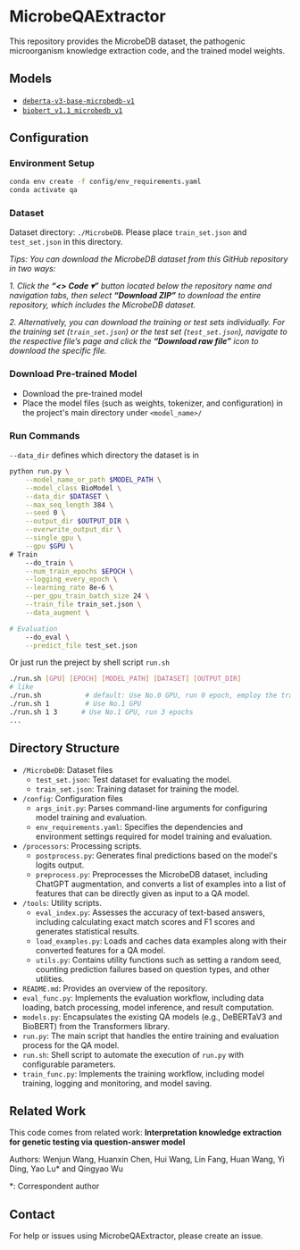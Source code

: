 # MicrobeQAExtractor

This repository provides the MicrobeDB dataset, the pathogenic microorganism knowledge extraction code, and the trained model weights.

## Models
- [`deberta-v3-base-microbedb-v1`](https://drive.google.com/drive/folders/1xuML3xoTqkQZAlKNoiUy2bFZ3laDXXuL?usp=drive_link)
- [`biobert_v1.1_microbedb_v1`](https://drive.google.com/drive/folders/1dcClcx9_vZcLblzhi8yPNNXG_GJ_jPaj?usp=drive_link)

## Configuration

### Environment Setup
```bash
conda env create -f config/env_requirements.yaml
conda activate qa
```

<!-- ### Additional Requirements
- Transforms
- pandas : Transforms the SQuAD prediction file into the BioASQ format (`pip install pandas`)
- tensorboardX : SummaryWriter module (`pip install tensorboardX`) -->

### Dataset
Dataset directory: `./MicrobeDB`. Please place `train_set.json` and `test_set.json` in this directory.

*Tips: You can download the MicrobeDB dataset from this GitHub repository in two ways:*

*1. Click the **“<> Code ▾”** button located below the repository name and navigation tabs, then select **“Download ZIP”** to download the entire repository, which includes the MicrobeDB dataset.*

*2. Alternatively, you can download the training or test sets individually. For the training set (`train_set.json`) or the test set (`test_set.json`), navigate to the respective file’s page and click the **“Download raw file”** icon to download the specific file.*

### Download Pre-trained Model
- Download the pre-trained model
- Place the model files (such as weights, tokenizer, and configuration) in the project's main directory under `<model_name>/`

### Run Commands
`--data_dir` defines which directory the dataset is in
```bash
python run.py \
    --model_name_or_path $MODEL_PATH \
    --model_class BioModel \
    --data_dir $DATASET \
    --max_seq_length 384 \
    --seed 0 \
    --output_dir $OUTPUT_DIR \
    --overwrite_output_dir \
    --single_gpu \
    --gpu $GPU \
# Train
    --do_train \
    --num_train_epochs $EPOCH \
    --logging_every_epoch \
    --learning_rate 8e-6 \
    --per_gpu_train_batch_size 24 \
    --train_file train_set.json \
    --data_augment \

# Evaluation
    --do_eval \
    --predict_file test_set.json
```
Or just run the preject by shell script `run.sh`
```bash
./run.sh [GPU] [EPOCH] [MODEL_PATH] [DATASET] [OUTPUT_DIR]
# like
./run.sh           # default: Use No.0 GPU, run 0 epoch, employ the trained deberta-v3-base-microbedb-v1 model to test, the dataset is MicrobeDB, the output directory is ./output
./run.sh 1         # Use No.1 GPU
./run.sh 1 3      # Use No.1 GPU, run 3 epochs
...
``` 

## Directory Structure

- `/MicrobeDB`: Dataset files
  - `test_set.json`: Test dataset for evaluating the model.
  - `train_set.json`: Training dataset for training the model.
- `/config`: Configuration files
  - `args_init.py`: Parses command-line arguments for configuring model training and evaluation.
  - `env_requirements.yaml`: Specifies the dependencies and environment settings required for model training and evaluation.
- `/processors`: Processing scripts.
  - `postprocess.py`: Generates final predictions based on the model's logits output. 
  - `preprocess.py`: Preprocesses the MicrobeDB dataset, including ChatGPT augmentation, and converts a list of examples into a list of features that can be directly given as input to a QA model.
- `/tools`: Utility scripts.
  - `eval_index.py`: Assesses the accuracy of text-based answers, including calculating exact match scores and F1 scores and generates statistical results. 
  - `load_examples.py`: Loads and caches data examples along with their converted features for a QA model.
  - `utils.py`: Contains utility functions such as setting a random seed, counting prediction failures based on question types, and other utilities.
- `README.md`: Provides an overview of the repository.
- `eval_func.py`: Implements the evaluation workflow, including data loading, batch processing, model inference, and result computation.
- `models.py`: Encapsulates the existing QA models (e.g., DeBERTaV3 and BioBERT) from the Transformers library.
- `run.py`: The main script that handles the entire training and evaluation process for the QA model.
- `run.sh`: Shell script to automate the execution of `run.py` with configurable parameters.
- `train_func.py`: Implements the training workflow, including model training, logging and monitoring, and model saving.

## Related Work
This code comes from related work: **Interpretation knowledge extraction for genetic testing via question-answer model**

Authors: Wenjun Wang, Huanxin Chen, Hui Wang, Lin Fang, Huan Wang, Yi Ding, Yao Lu* and Qingyao Wu

*: Correspondent author

## Contact
For help or issues using MicrobeQAExtractor, please create an issue.
